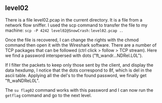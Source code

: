 ## level02

There is a file level02.pcap in the current directory. It is a file from a network flow sniffer. I used the scp command to transfer the file to my machine: ```scp -P 4242 level02@SnowCrash:level02.pcap .```.

Once the file is recovered, I can change the rights with the chmod command then open it with the Wireshark software. There are a number of TCP packages that can be followed (ctrl click > follow > TCP stream). Here we find a password interspersed with dots ("ft_wandr...NDRel.L0L").

If I filter the packets to keep only those sent by the client, and display the data hexdump, I notice that the dots correspond to 8f, which is del in the ascii table. Applying all the del's to the found password, we finally get "ft_waNDReL0L".

The ```su flag02``` command works with this password and I can now run the ```getflag``` command and go to the next level.